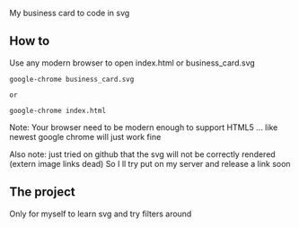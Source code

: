 My business card to code in svg

## How to
Use any modern browser to open index.html or business_card.svg
```
google-chrome business_card.svg

or

google-chrome index.html
```
Note: Your browser need to be modern enough to support HTML5 ...
like newest google chrome will just work fine

Also note:
just tried on github that the svg will not be correctly rendered (extern image links dead)
So I ll try put on my server and release a link soon

## The project
Only for myself to learn svg and try filters around
